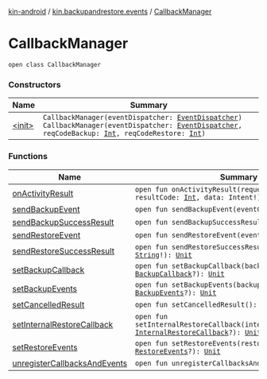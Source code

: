 [kin-android](../../index.md) / [kin.backupandrestore.events](../index.md) / [CallbackManager](./index.md)

# CallbackManager

`open class CallbackManager`

### Constructors

| Name | Summary |
|---|---|
| [&lt;init&gt;](-init-.md) | `CallbackManager(eventDispatcher: `[`EventDispatcher`](../-event-dispatcher/index.md)`)`<br>`CallbackManager(eventDispatcher: `[`EventDispatcher`](../-event-dispatcher/index.md)`, reqCodeBackup: `[`Int`](https://kotlinlang.org/api/latest/jvm/stdlib/kotlin/-int/index.html)`, reqCodeRestore: `[`Int`](https://kotlinlang.org/api/latest/jvm/stdlib/kotlin/-int/index.html)`)` |

### Functions

| Name | Summary |
|---|---|
| [onActivityResult](on-activity-result.md) | `open fun onActivityResult(requestCode: `[`Int`](https://kotlinlang.org/api/latest/jvm/stdlib/kotlin/-int/index.html)`, resultCode: `[`Int`](https://kotlinlang.org/api/latest/jvm/stdlib/kotlin/-int/index.html)`, data: Intent!): `[`Unit`](https://kotlinlang.org/api/latest/jvm/stdlib/kotlin/-unit/index.html) |
| [sendBackupEvent](send-backup-event.md) | `open fun sendBackupEvent(eventCode: `[`Int`](https://kotlinlang.org/api/latest/jvm/stdlib/kotlin/-int/index.html)`): `[`Unit`](https://kotlinlang.org/api/latest/jvm/stdlib/kotlin/-unit/index.html) |
| [sendBackupSuccessResult](send-backup-success-result.md) | `open fun sendBackupSuccessResult(): `[`Unit`](https://kotlinlang.org/api/latest/jvm/stdlib/kotlin/-unit/index.html) |
| [sendRestoreEvent](send-restore-event.md) | `open fun sendRestoreEvent(eventCode: `[`Int`](https://kotlinlang.org/api/latest/jvm/stdlib/kotlin/-int/index.html)`): `[`Unit`](https://kotlinlang.org/api/latest/jvm/stdlib/kotlin/-unit/index.html) |
| [sendRestoreSuccessResult](send-restore-success-result.md) | `open fun sendRestoreSuccessResult(publicAddress: `[`String`](https://kotlinlang.org/api/latest/jvm/stdlib/kotlin/-string/index.html)`!): `[`Unit`](https://kotlinlang.org/api/latest/jvm/stdlib/kotlin/-unit/index.html) |
| [setBackupCallback](set-backup-callback.md) | `open fun setBackupCallback(backupCallback: `[`BackupCallback`](../../kin.backupandrestore/-backup-callback/index.md)`?): `[`Unit`](https://kotlinlang.org/api/latest/jvm/stdlib/kotlin/-unit/index.html) |
| [setBackupEvents](set-backup-events.md) | `open fun setBackupEvents(backupEvents: `[`BackupEvents`](../../kin.backupandrestore/-backup-events/index.md)`?): `[`Unit`](https://kotlinlang.org/api/latest/jvm/stdlib/kotlin/-unit/index.html) |
| [setCancelledResult](set-cancelled-result.md) | `open fun setCancelledResult(): `[`Unit`](https://kotlinlang.org/api/latest/jvm/stdlib/kotlin/-unit/index.html) |
| [setInternalRestoreCallback](set-internal-restore-callback.md) | `open fun setInternalRestoreCallback(internalRestoreCallback: `[`InternalRestoreCallback`](../-internal-restore-callback/index.md)`?): `[`Unit`](https://kotlinlang.org/api/latest/jvm/stdlib/kotlin/-unit/index.html) |
| [setRestoreEvents](set-restore-events.md) | `open fun setRestoreEvents(restoreEvents: `[`RestoreEvents`](../../kin.backupandrestore/-restore-events/index.md)`?): `[`Unit`](https://kotlinlang.org/api/latest/jvm/stdlib/kotlin/-unit/index.html) |
| [unregisterCallbacksAndEvents](unregister-callbacks-and-events.md) | `open fun unregisterCallbacksAndEvents(): `[`Unit`](https://kotlinlang.org/api/latest/jvm/stdlib/kotlin/-unit/index.html) |
